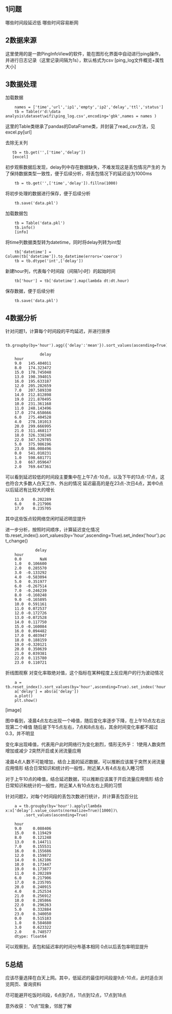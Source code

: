 ## 1问题
哪些时间段延迟低
哪些时间容易断网

## 2数据来源
这里使用的是一款PingInfoView的软件，能在图形化界面中自动进行ping操作，并进行日志记录（这里记录间隔为1s），默认格式为csv
[ping_log文件概览+属性大小]

## 3数据处理
加载数据
        
        names = ['time','url','ip1','empty','ip2','delay','ttl','status']
        tb = Table(r'd:\data analysis\dataset\wifi\ping_log.csv',encoding='gbk',names = names )
这里的Table类继承了pandas的DataFrame类，并封装了read_csv方法，见excel.py[url]

去除无关列

       tb = tb.get('',['time','delay'])
       [excel] 

初步观察数据后发现，delay列中存在数据缺失，不难发现这是丢包情况产生的
为了保持数据类型一致性，便于后续分析，将丢包情况下的延迟设为1000ms

        tb = tb.get('',['time','delay']).fillna(1000)

将初步处理的数据进行保存，便于后续分析
        
        tb.save('data.pkl')

加载数据包
        
        tb = Table('data.pkl')
        tb.info()
        [info]

将time列数据类型转为datetime，同时将delay列转为int型
        
        tb['datetime'] = Column(tb['datetime']).to_datetime(errors='coerce')
        tb = tb.dtype('int',['delay'])

新建hour列，代表每个时间段（间隔1小时）的起始时间
        
        tb['hour'] = tb['datetime'].map(lambda dt:dt.hour)

保存数据，便于后续分析
        
        tb.save('data.pkl')


## 4数据分析
针对问题1，计算每个时间段的平均延迟，并进行排序

        tb.groupby(by='hour').agg({'delay':'mean'}).sort_values(ascending=True)

                   delay
        hour            
        9.0   145.404011
        8.0   174.323472
        15.0  178.745048
        13.0  190.394015
        16.0  195.633187
        12.0  205.282659
        7.0   207.589330
        14.0  212.812898
        19.0  221.870495
        10.0  231.361168
        11.0  248.143496
        17.0  274.658666
        6.0   275.404528
        4.0   278.101013
        20.0  299.666995
        21.0  311.468117
        18.0  326.338240
        22.0  347.529785
        5.0   375.986196
        23.0  386.008496
        0.0   541.010231
        1.0   598.681771
        3.0   667.059647
        2.0   769.647361

可以看到延迟较低的时间段主要集中在上午7点-10点，以及下午的13点-17点，这也符合大多数人白天工作、外出的情况
延迟最高的是在23点-次日4点，其中0点以后延迟有比较大的增长

        11.0    0.202289
        6.0     0.217906
        17.0    0.235705
其中这些饭点较网络空闲时延迟明显提升

进一步分析，按照时间顺序，计算延迟变化情况
tb.reset_index().sort_values(by='hour',ascending=True).set_index('hour').pct_change()

                 delay
        hour          
        0.0        NaN
        1.0   0.106600
        2.0   0.285570
        3.0  -0.133292
        4.0  -0.583094
        5.0   0.351977
        6.0  -0.267514
        7.0  -0.246239
        8.0  -0.160248
        9.0  -0.165895
        10.0  0.591161
        11.0  0.072537
        12.0 -0.172726
        13.0 -0.072528
        14.0  0.117750
        15.0 -0.160084
        16.0  0.094482
        17.0  0.403947
        18.0  0.188159
        19.0 -0.320121
        20.0  0.350639
        21.0  0.039381
        22.0  0.115780
        23.0  0.110721

折线图观察
对变化率取绝对值，这个指标在某种程度上反应用户的行为波动情况

        a = tb.reset_index().sort_values(by='hour',ascending=True).set_index('hour').pct_change()
        a['delay'] = abs(a['delay'])
        a.plot()
        plt.show()

[image]

图中看到，凌晨4点左右出现一个峰值，随后变化率逐步下降，在上午10点左右出现第二个峰值
随后是下午5点左右，7点和8点左右，其余时间变化率都不超过0.3，并不明显

变化率出现峰值，代表用户此时网络行为变化剧烈，情形无外乎：
1使用人数突然增加或减少
2突然开启或关闭流量应用 

凌晨4点人数不可能增加，结合上面的延迟数据，可以推断应该属于突然关闭流量应用情形
结合日常知识和统计的一般性，附近某人有4点左右入睡习惯

对于上午10点的峰值，结合延迟数据，可以推断应该属于开启流量应用情形
结合日常知识和统计的一般性，附近某人有10点左右上网的习惯


针对问题2，对每个时间段的丢包次数进行统计，并计算丢包百分比

        a = tb.groupby(by='hour').apply(lambda x:x['delay'].value_counts(normalize=True)[1000])\
            .sort_values(ascending=True)

        hour
        9.0     0.088406
        15.0    0.119429
        8.0     0.121248
        13.0    0.144711
        7.0     0.155531
        16.0    0.155686
        12.0    0.159872
        14.0    0.162106
        10.0    0.173447
        19.0    0.173877
        11.0    0.202289
        6.0     0.217906
        17.0    0.235705
        20.0    0.240915
        4.0     0.252534
        21.0    0.256912
        18.0    0.285866
        22.0    0.296263
        5.0     0.332884
        23.0    0.340050
        0.0     0.515183
        1.0     0.584680
        3.0     0.623322
        2.0     0.748577
        dtype: float64


可以观察到，丢包和延迟率的时间分布基本相同
0点以后丢包率明显提升

## 5总结
应该尽量选择在白天上网。其中，低延迟的最佳时间段是9点-10点，此时适合浏览网页、查询资料

尽可能避开吃饭时间段，6点到7点，11点到12点，17点到18点

意外收获： “0点”现象，邻居了解


